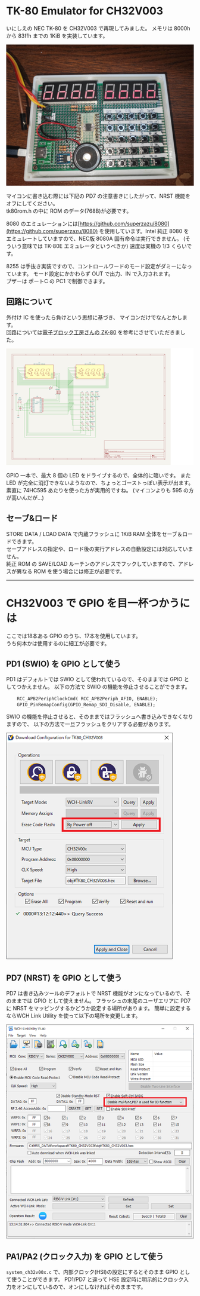 # TK-80 Emulator for CH32V003

いにしえの NEC TK-80 を CH32V003 で再現してみました。
メモリは 8000h から 83ffh までの 1KiB を実装しています。<br>

![Overview](tk80_ch32v003_overview.jpg)

マイコンに書き込む際には下記の PD7 の注意書きにしたがって、NRST 機能をオフにしてください。<br>
tk80rom.h の中に ROM のデータ(768B)が必要です。<br>

8080 のエミュレーションには[https://github.com/superzazu/8080](https://github.com/superzazu/8080)
を使用しています。Intel 純正 8080 をエミュレートしていますので、NEC版 8080A 固有命令は実行できません。
(そういう意味では TK-80E エミュレータというべきか)
速度は実機の 1/3 くらいです。<br>

8255 は手抜き実装ですので、コントロールワードのモード設定がダミーになっています。
モード設定にかかわらず OUT で出力、IN で入力されます。<br>
ブザーは ポートC の PC1 で制御できます。

## 回路について

外付け IC を使ったら負けという思想に基づき、
マイコンだけでなんとかします。<br>
回路については[電子ブロック工房さんの ZK-80](https://www.recfor.net/blog/mycom/?itemid=883)
を参考にさせていただきました。

![Schematics](tk80_ch32v003_schematics.png)

GPIO 一本で、最大 8 個の LED をドライブするので、全体的に暗いです。
またLED が完全に消灯できないようなので、ちょっとゴーストっぽい表示が出ます。<br>
素直に 74HC595 あたりを使った方が実用的ですね。
(マイコンよりも 595 の方が高いんだが…)

## セーブ&ロード

STORE DATA / LOAD DATA で内蔵フラッシュに 1KiB RAM 全体をセーブ＆ロードできます。<br>
セーブアドレスの指定や、ロード後の実行アドレスの自動設定には対応していません。<br>
純正 ROM の SAVE/LOAD ルーチンのアドレスでフックしていますので、アドレスが異なる ROM を使う場合には修正が必要です。

---

# CH32V003 で GPIO を目一杯つかうには

ここでは18本ある GPIO のうち、17本を使用しています。<br>
うち何本かは使用するのに細工が必要です。<br>

## PD1 (SWIO) を GPIO として使う

PD1 はデフォルトでは SWIO として使われているので、そのままでは GPIO としてつかえません。
以下の方法で SWIO の機能を停止させることができます。

```
    RCC_APB2PeriphClockCmd( RCC_APB2Periph_AFIO, ENABLE);
    GPIO_PinRemapConfig(GPIO_Remap_SDI_Disable, ENABLE);

```

SWIO の機能を停止させると、そのままではフラッシュへ書き込みできなくなりますので、
以下の方法で一旦フラッシュをクリアする必要があります。<br>

![How to Clear flash](clearflash.png)


## PD7 (NRST) を GPIO として使う

PD7 は書き込みツールのデフォルトで NRST 機能がオンになっているので、そのままでは GPIO として使えません。
フラッシュの末尾のユーザエリアに PD7 に NRST をマッピングするかどうか設定する場所があります。
簡単に設定するならWCH Link Utility を使って以下の場所を変更します。<br>

![How to disable NRST](disablenrst.png)

## PA1/PA2 (クロック入力) を GPIO として使う

`system_ch32v00x.c` で、内部クロック(HSI)の設定にするとそのまま GPIO として使うことができます。
PD1/PD7 と違って HSE 設定時に明示的にクロック入力をオンにしているので、オンにしなければそのままです。<br>
